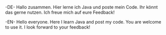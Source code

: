 -DE-
Hallo zusammen. Hier lerne ich Java und poste mein Code. Ihr könnt das gerne nutzen. Ich freue mich auf eure Feedback!

-EN-
Hello everyone. Here I learn Java and post my code. You are welcome to use it. I look forward to your feedback!
